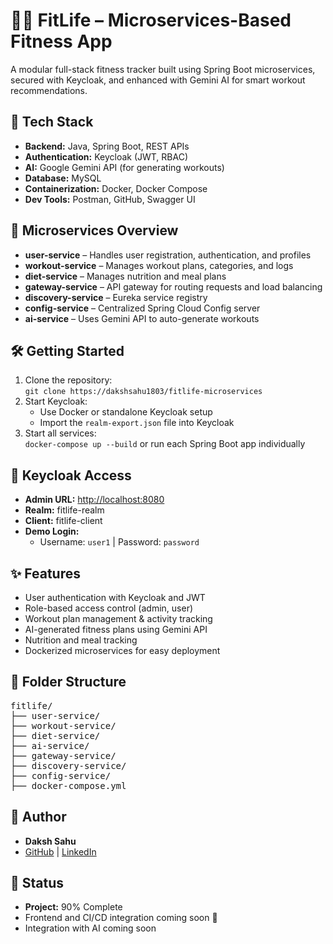 <h1>🏋️‍♂️ FitLife – Microservices-Based Fitness App</h1>
<p>A modular full-stack fitness tracker built using Spring Boot microservices, secured with Keycloak, and enhanced with Gemini AI for smart workout recommendations.</p>
<h2>🚀 Tech Stack</h2>
<ul>
  <li><strong>Backend:</strong> Java, Spring Boot, REST APIs</li>
  <li><strong>Authentication:</strong> Keycloak (JWT, RBAC)</li>
  <li><strong>AI:</strong> Google Gemini API (for generating workouts)</li>
  <li><strong>Database:</strong> MySQL</li>
  <li><strong>Containerization:</strong> Docker, Docker Compose</li>
  <li><strong>Dev Tools:</strong> Postman, GitHub, Swagger UI</li>
</ul>
<h2>🧩 Microservices Overview</h2>
<ul>
  <li><strong>user-service</strong> – Handles user registration, authentication, and profiles</li>
  <li><strong>workout-service</strong> – Manages workout plans, categories, and logs</li>
  <li><strong>diet-service</strong> – Manages nutrition and meal plans</li>
  <li><strong>gateway-service</strong> – API gateway for routing requests and load balancing</li>
  <li><strong>discovery-service</strong> – Eureka service registry</li>
  <li><strong>config-service</strong> – Centralized Spring Cloud Config server</li>
  <li><strong>ai-service</strong> – Uses Gemini API to auto-generate workouts</li>
</ul>

<h2>🛠️ Getting Started</h2>
<ol>
  <li>Clone the repository:<br>
    <code>git clone https://dakshsahu1803/fitlife-microservices</code></li>
  <li>Start Keycloak:
    <ul>
      <li>Use Docker or standalone Keycloak setup</li>
      <li>Import the <code>realm-export.json</code> file into Keycloak</li>
    </ul>
  </li>
  <li>Start all services:<br>
    <code>docker-compose up --build</code> or run each Spring Boot app individually</li>
</ol>

<h2>🔐 Keycloak Access</h2>
<ul>
  <li><strong>Admin URL:</strong> <a href="http://localhost:8080">http://localhost:8080</a></li>
  <li><strong>Realm:</strong> fitlife-realm</li>
  <li><strong>Client:</strong> fitlife-client</li>
  <li><strong>Demo Login:</strong>
    <ul>
      <li>Username: <code>user1</code> | Password: <code>password</code></li>
    </ul>
  </li>
</ul>

<h2>✨ Features</h2>
<ul>
  <li>User authentication with Keycloak and JWT</li>
  <li>Role-based access control (admin, user)</li>
  <li>Workout plan management & activity tracking</li>
  <li>AI-generated fitness plans using Gemini API</li>
  <li>Nutrition and meal tracking</li>
  <li>Dockerized microservices for easy deployment</li>
</ul>

<h2>📁 Folder Structure</h2>
<pre>
fitlife/
├── user-service/
├── workout-service/
├── diet-service/
├── ai-service/
├── gateway-service/
├── discovery-service/
├── config-service/
├── docker-compose.yml
</pre>

<h2>👤 Author</h2>
<ul>
  <li><strong>Daksh Sahu</strong></li>
  <li><a href="https://github.com/dakshsahu1803">GitHub</a> | <a href="https://linkedin.com/in/daksh-sahu-65828324b">LinkedIn</a></li>
</ul>

<h2>📌 Status</h2>
<ul>
  <li><strong>Project:</strong> 90% Complete</li>
  <li>Frontend and CI/CD integration coming soon 🚧</li>
  <li>Integration with AI coming soon</li>
</ul>
